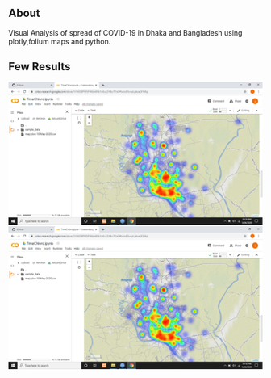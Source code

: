 ## About
Visual Analysis of spread of COVID-19 in Dhaka and Bangladesh using plotly,folium maps and python.

## Few  Results
![](https://github.com/ishmam367/COV19BD/blob/master/Maps/DhakaTimeChloro.png)
![](https://github.com/ishmam367/COV19BD/blob/master/Maps/DhakaTimeChloro.png)
